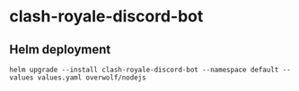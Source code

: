 # clash-royale-discord-bot

## Helm deployment
```
helm upgrade --install clash-royale-discord-bot --namespace default --values values.yaml overwolf/nodejs
```
